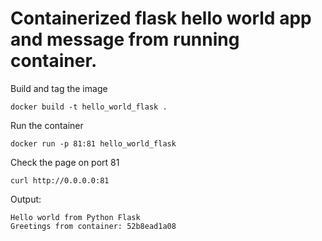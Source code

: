 # Containerized flask hello world app and message from running container.

Build and tag the image
```
docker build -t hello_world_flask .
```
Run the container
```
docker run -p 81:81 hello_world_flask
```
Check the page on port 81
```
curl http://0.0.0.0:81
```

Output:
```
Hello world from Python Flask
Greetings from container: 52b8ead1a08
```
